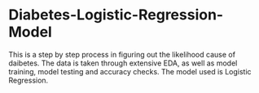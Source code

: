 # Diabetes-Logistic-Regression-Model
This is a step by step process in figuring out the likelihood cause of daibetes.  The data is taken through extensive EDA, as well as model training, model testing and accuracy checks. The model used is Logistic Regression.
